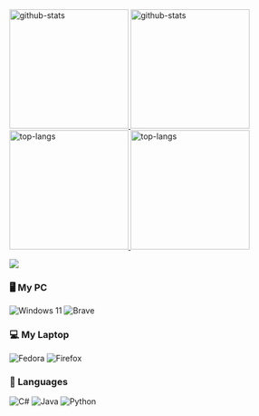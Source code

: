<a href="https://github.com/anuraghazra/github-readme-stats#gh-light-mode-only">
  <img height=210 src="https://github-readme-stats.vercel.app/api?username=xoanxc&custom_title=GitHub%20Stats&show_icons=true&show=prs_merged&theme=default&card_width=440#gh-light-mode-only" alt="github-stats" />
</a>

<a href="https://github.com/anuraghazra/github-readme-stats#gh-dark-mode-only">
  <img height=210 src="https://github-readme-stats.vercel.app/api?username=xoanxc&custom_title=GitHub%20Stats&show_icons=true&show=prs_merged&theme=github_dark_dimmed&card_width=440#gh-dark-mode-only" alt="github-stats" />
</a>

<a href="https://github.com/anuraghazra/github-readme-stats#gh-light-mode-only">
  <img height=210 src="https://github-readme-stats.vercel.app/api/top-langs/?username=xoanxc&langs_count=10&layout=compact&theme=default&card_width=430#gh-light-mode-only" alt="top-langs" />
</a>

<a href="https://github.com/anuraghazra/github-readme-stats#gh-dark-mode-only">
  <img height=210 src="https://github-readme-stats.vercel.app/api/top-langs/?username=xoanxc&langs_count=10&layout=compact&theme=github_dark_dimmed&card_width=430#gh-dark-mode-only" alt="top-langs" />
</a>

![](https://komarev.com/ghpvc/?color=gray&username=xoanxc)



### 🖥️ My PC

![Windows 11](https://img.shields.io/badge/Windows%2011-%230079d5.svg?style=for-the-badge&logo=Windows%2011&logoColor=white) ![Brave](https://img.shields.io/badge/Brave-FB542B?style=for-the-badge&logo=Brave&logoColor=white)

### 💻 My Laptop 

![Fedora](https://img.shields.io/badge/Fedora-294172?style=for-the-badge&logo=fedora&logoColor=white) ![Firefox](https://img.shields.io/badge/Firefox-FF7139?style=for-the-badge&logo=Firefox-Browser&logoColor=white)

### 💾 Languages

![C#](https://img.shields.io/badge/c%23-%23239120.svg?style=for-the-badge&logo=csharp&logoColor=white)
![Java](https://img.shields.io/badge/java-%23ED8B00.svg?style=for-the-badge&logo=openjdk&logoColor=white)
![Python](https://img.shields.io/badge/python-3670A0?style=for-the-badge&logo=python&logoColor=ffdd54)
